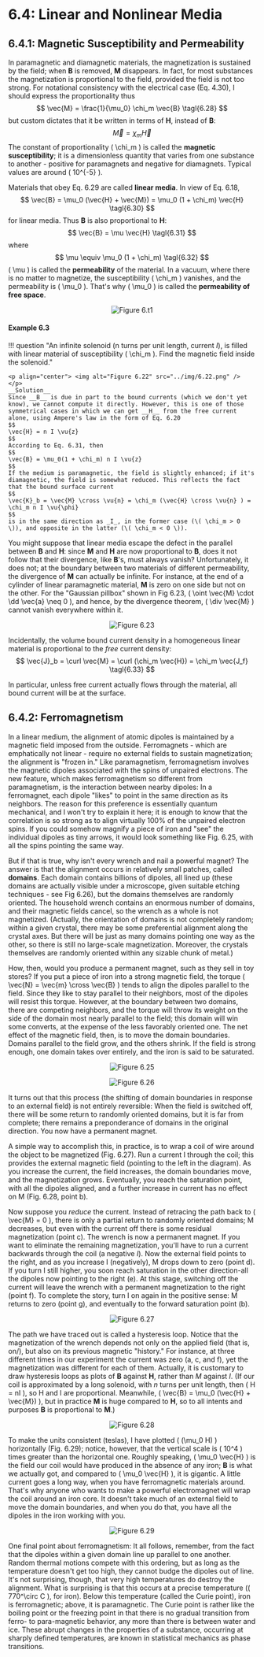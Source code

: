 # 6.4: Linear and Nonlinear Media

## 6.4.1: Magnetic Susceptibility and Permeability

In paramagnetic and diamagnetic materials, the magnetization is sustained by the field; when __B__ is removed, __M__ disappears. In fact, for most substances the magnetization is proportional to the field, provided the field is not too strong. For notational consistency with the electrical case (Eq. 4.30), I should express the proportionality thus
$$
\vec{M} = \frac{1}{\mu_0} \chi_m \vec{B} \tagl{6.28} 
$$
but custom dictates that it be written in terms of __H__, instead of __B__:
$$
\vec{M} = \chi_m \vec{H}
$$
The constant of proportionality \( \chi_m \) is called the __magnetic susceptibility__; it is a dimensionless quantity that varies from one substance to another - positive for paramagnets and negative for diamagnets. Typical values are around \( 10^{-5} \).

Materials that obey Eq. 6.29 are called __linear media__. In view of Eq. 6.18,
$$
\vec{B} = \mu_0 (\vec{H} + \vec{M}) = \mu_0 (1 + \chi_m) \vec{H} \tagl{6.30}
$$
for linear media. Thus __B__ is also proportional to __H__:
$$
\vec{B} = \mu \vec{H} \tagl{6.31}
$$
where
$$
\mu \equiv \mu_0 (1 + \chi_m) \tagl{6.32}
$$
\( \mu \) is called the __permeability__ of the material. In a vacuum, where there is no matter to magnetize, the susceptibility \( \chi_m \) vanishes, and the permeability is \( \mu_0 \). That's why \( \mu_0 \) is called the __permeability of free space__.

<p align="center"> <img alt="Figure 6.t1" src="../img/6.t1.png" /> </p>

#### Example 6.3

!!! question "An infinite solenoid (n turns per unit length, current _I_), is filled with linear material of susceptibility \( \chi_m \). Find the magnetic field inside the solenoid."
    
    <p align="center"> <img alt="Figure 6.22" src="../img/6.22.png" /> </p>
    __Solution__
    Since __B__ is due in part to the bound currents (which we don't yet know), we cannot compute it directly. However, this is one of those symmetrical cases in which we can get __H__ from the free current alone, using Ampere's law in the form of Eq. 6.20
    $$
    \vec{H} = n I \vu{z}
    $$
    According to Eq. 6.31, then
    $$
    \vec{B} = \mu_0(1 + \chi_m) n I \vu{z}
    $$
    If the medium is paramagnetic, the field is slightly enhanced; if it's diamagnetic, the field is somewhat reduced. This reflects the fact that the bound surface current
    $$
    \vec{K}_b = \vec{M} \cross \vu{n} = \chi_m (\vec{H} \cross \vu{n} ) = \chi_m n I \vu{\phi}
    $$
    is in the same direction as _I_, in the former case (\( \chi_m > 0 \)), and opposite in the latter (\( \chi_m < 0 \)).

You might suppose that linear media escape the defect in the parallel between __B__ and __H__: since __M__ and __H__ are now proportional to __B__, does it not follow that their divergence, like __B__'s, must always vanish? Unfortunately, it does not; at the boundary between two materials of different permeability, the divergence of __M__ can actually be infinite. For instance, at the end of a cylinder of linear paramagnetic material, __M__ is zero on one side but not on the other. For the "Gaussian pillbox" shown in Fig 6.23, \( \oint \vec{M} \cdot \dd \vec{a} \neq 0 \), and hence, by the divergence theorem, \( \div \vec{M} \) cannot vanish everywhere within it.

<p align="center"> <img alt="Figure 6.23" src="../img/6.23.png" /> </p>

Incidentally, the volume bound current density in a homogeneous linear material is proportional to the _free_ current density:
$$
\vec{J}_b = \curl \vec{M} = \curl (\chi_m \vec{H}) = \chi_m \vec{J_f} \tagl{6.33}
$$

In particular, unless free current actually flows through the material, all bound current will be at the surface.

## 6.4.2: Ferromagnetism

In a linear medium, the alignment of atomic dipoles is maintained by a magnetic field imposed from the outside. Ferromagnets - which are emphatically not linear - require no external fields to sustain magnetization; the alignment is "frozen in." Like paramagnetism, ferromagnetism involves the magnetic dipoles associated with the spins of unpaired electrons. The new feature, which makes ferromagnetism so different from paramagnetism, is the interaction between nearby dipoles: In a ferromagnet, each dipole "likes" to point in the same direction as its neighbors. The reason for this preference is essentially quantum mechanical, and I won't try to explain it here; it is enough to know that the correlation is so strong as to align virtually 100% of the unpaired electron spins. If you could somehow magnify a piece of iron and "see" the individual dipoles as tiny arrows, it would look something like Fig. 6.25, with all the spins pointing the same way.

But if that is true, why isn't every wrench and nail a powerful magnet? The answer is that the alignment occurs in relatively small patches, called __domains__. Each domain contains billions of dipoles, all lined up (these domains are actually visible under a microscope, given suitable etching techniques - see Fig 6.26), but the domains themselves are randomly oriented. The household wrench contains an enormous number of domains, and their magnetic fields cancel, so the wrench as a whole is not magnetized. (Actually, the orientation of domains is not completely random; within a given crystal, there may be some preferential alignment along the crystal axes. But there will be just as many domains pointing one way as the other, so there is still no large-scale magnetization. Moreover, the crystals themselves are randomly oriented within any sizable chunk of metal.)

How, then, would you produce a permanent magnet, such as they sell in toy stores? If you put a piece of iron into a strong magnetic field, the torque \( \vec{N} = \vec{m} \cross \vec{B} \) tends to align the dipoles parallel to the field. Since they like to stay parallel to their neighbors, most of the dipoles will resist this torque. However, at the boundary between two domains, there are competing neighbors, and the torque will throw its weight on the side of the domain most nearly parallel to the field; this domain will win some converts, at the expense of the less favorably oriented one. The net effect of the magnetic field, then, is to move the domain boundaries. Domains parallel to the field grow, and the others shrink. If the field is strong enough, one domain takes over entirely, and the iron is said to be saturated.

<p align="center"> <img alt="Figure 6.25" src="../img/6.25.png" /> </p>
<p align="center"> <img alt="Figure 6.26" src="../img/6.26.png" /> </p>

It turns out that this process (the shifting of domain boundaries in response to an external field) is not entirely reversible: When the field is switched off, there will be some return to randomly oriented domains, but it is far from complete; there remains a preponderance of domains in the original direction. You now have a permanent magnet.

A simple way to accomplish this, in practice, is to wrap a coil of wire around the object to be magnetized (Fig. 6.27). Run a current I through the coil; this provides the external magnetic field (pointing to the left in the diagram). As you increase the current, the field increases, the domain boundaries move, and the magnetization grows. Eventually, you reach the saturation point, with all the dipoles aligned, and a further increase in current has no effect on M (Fig. 6.28, point b).

Now suppose you _reduce_ the current. Instead of retracing the path back to \( \vec{M} = 0 \), there is only a partial return to randomly oriented domains; M decreases, but even with the current off there is some residual magnetization (point c). The wrench is now a permanent magnet. If you want to eliminate the remaining magnetization, you'll have to run a current backwards through the coil (a negative _I_). Now the external field points to the right, and as you increase I (negatively), M drops down to zero (point d). If you turn I still higher, you soon reach saturation in the other direction-all the dipoles now pointing to the right (e). At this stage, switching off the current will leave the wrench with a permanent magnetization to the right (point f). To complete the story, turn I on again in the positive sense: M returns to zero (point g), and eventually to the forward saturation point (b).

<p align="center"> <img alt="Figure 6.27" src="../img/6.27.png" /> </p>

The path we have traced out is called a hysteresis loop. Notice that the magnetization of the wrench depends not only on the applied field (that is, on/), but also on its previous magnetic "history." For instance, at three different times in our experiment the current was zero (a, c, and f), yet the magnetization was different for each of them. Actually, it is customary to draw hysteresis loops as plots of __B__ against __H__, rather than _M_ against _I_. (If our coil is approximated by a long solenoid, with _n_ turns per unit length, then \( H = nI \), so H and I are proportional. Meanwhile, \( \vec{B} = \mu_0 (\vec{H} + \vec{M}) \), but in practice __M__ is huge compared to __H__, so to all intents and purposes __B__ is proportional to __M__.)

<p align="center"> <img alt="Figure 6.28" src="../img/6.28.png" /> </p>

To make the units consistent (teslas), I have plotted \( (\mu_0 H) \)  horizontally (Fig. 6.29); notice, however, that the vertical scale is \( 10^4 \) times greater than the horizontal one. Roughly speaking, \( \mu_0 \vec{H} \) is the field our coil would have produced in the absence of any iron; __B__ is what we actually got, and compared to \( \mu_0 \vec{H} \), it is gigantic. A little current goes a long way, when you have ferromagnetic materials around. That's why anyone who wants to make a powerful electromagnet will wrap the coil around an iron core. It doesn't take much of an external field to move the domain boundaries, and when you do that, you have all the dipoles in the iron working with you.

<p align="center"> <img alt="Figure 6.29" src="../img/6.29.png" /> </p>

One final point about ferromagnetism: It all follows, remember, from the fact that the dipoles within a given domain line up parallel to one another. Random thermal motions compete with this ordering, but as long as the temperature doesn't get too high, they cannot budge the dipoles out of line. It's not surprising, though, that very high temperatures do destroy the alignment. What is surprising is that this occurs at a precise temperature (\( 770^\circ C \), for iron). Below this temperature (called the Curie point), iron is ferromagnetic; above, it is paramagnetic. The Curie point is rather like the boiling point or the freezing point in that there is no gradual transition from ferro- to para-magnetic behavior, any more than there is between water and ice. These abrupt changes in the properties of a substance, occurring at sharply defined temperatures, are known in statistical mechanics as phase transitions.